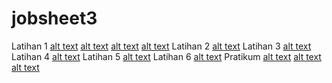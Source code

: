# jobsheet3
Latihan 1
[alt text](https://github.com/cahyatri/jobsheet3/blob/master/MODUL%203/Latihan%201.png)
[alt text](https://github.com/cahyatri/jobsheet3/blob/master/MODUL%203/Latihan%201bc.png)
[alt text](https://github.com/cahyatri/jobsheet3/blob/master/MODUL%203/latihan%201e%26d.png)
[alt text](https://github.com/cahyatri/jobsheet3/blob/master/MODUL%203/Latihan%201f.png)
Latihan 2
[alt text](https://github.com/cahyatri/jobsheet3/blob/master/MODUL%203/Latihan%202.png)
Latihan 3
[alt text](https://github.com/cahyatri/jobsheet3/blob/master/MODUL%203/Hewan.png)
Latihan 4
[alt text](https://github.com/cahyatri/jobsheet3/blob/master/MODUL%203/A.png)
Latihan 5
[alt text](https://github.com/cahyatri/jobsheet3/blob/master/MODUL%203/Latihan%205.png)
Latihan 6
[alt text](https://github.com/cahyatri/jobsheet3/blob/master/MODUL%203/Latihan%206.png)
Pratikum
[alt text](https://github.com/cahyatri/jobsheet3/blob/master/MODUL%203/coding%20pratikum.png)
[alt text](https://github.com/cahyatri/jobsheet3/blob/master/MODUL%203/coding%20pratikum2.png)
[alt text](https://github.com/cahyatri/jobsheet3/blob/master/MODUL%203/Hasil%20pratikum.png)
